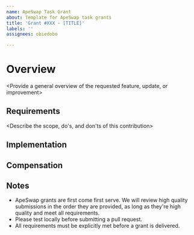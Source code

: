 ```yaml
---
name: ApeSwap Task Grant
about: Template for ApeSwap task grants
title: 'Grant #XXX - [TITLE]'
labels: ''
assignees: obiedobo

---
```


# Overview
<Provide a general overview of the requested feature, update, or improvement>

## Requirements
<Describe the scope, do's, and don'ts of this contribution>

## Implementation
<Provide any notes on implementation here>

## Compensation
<Provide specifics on compensation here>

## Notes
- ApeSwap grants are first come first serve. We will review high quality submissions in the order they are provided, as long as they're high quality and meet all requirements.
- Please test locally before submitting a pull request.
- All requirements must be explicitly met before a grant is delivered.
